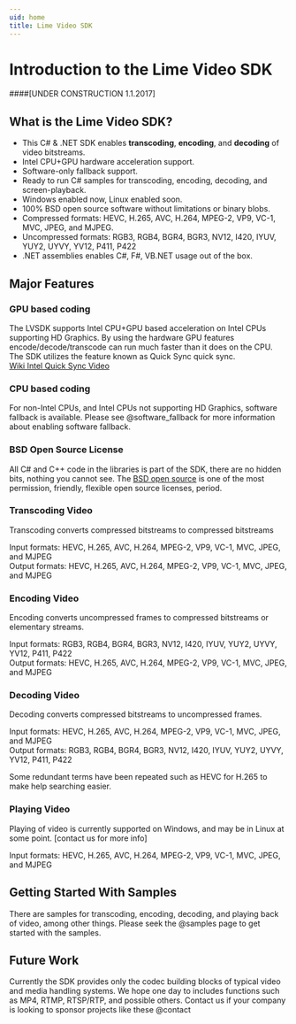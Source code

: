 ```yaml
---
uid: home
title: Lime Video SDK
---
```

[BSD open source]: https://en.wikipedia.org/wiki/BSD_licenses

# Introduction to the Lime Video SDK  
####[UNDER CONSTRUCTION 1.1.2017]
## What is the Lime Video SDK?

- This C# & .NET SDK enables **transcoding**, **encoding**, and **decoding** of video bitstreams.
- Intel CPU+GPU hardware acceleration support.
- Software-only fallback support.
- Ready to run C# samples for transcoding, encoding, decoding, and screen-playback.
- Windows enabled now, Linux enabled soon.
- 100% BSD open source software without limitations or binary blobs.
- Compressed formats: HEVC, H.265, AVC, H.264, MPEG-2, VP9, VC-1, MVC, JPEG, and MJPEG.
- Uncompressed formats: RGB3, RGB4, BGR4, BGR3, NV12, I420, IYUV, YUY2, UYVY, YV12, P411, P422
- .NET assemblies enables C#, F#, VB.NET usage out of the box.


## Major Features
### GPU based coding
The LVSDK supports Intel CPU+GPU based acceleration on Intel CPUs supporting HD Graphics. By using the hardware GPU features encode/decode/transcode can run much faster than it does on the CPU. The SDK utilizes the feature known as Quick Sync quick sync.  
 [Wiki Intel Quick Sync Video](https://en.wikipedia.org/wiki/Intel_Quick_Sync_Video)

### CPU based coding
For non-Intel CPUs, and Intel CPUs not supporting HD Graphics, software fallback is available. Please see @software_fallback for more information about enabling software fallback.

### BSD Open Source License
All C# and C++ code in the libraries is part of the SDK, there are no hidden bits, nothing you cannot see.
The [BSD open source] is one of the most permission, friendly, flexible open source licenses, period.

### Transcoding Video
Transcoding converts compressed bitstreams to compressed bitstreams

Input formats: HEVC, H.265, AVC, H.264, MPEG-2, VP9, VC-1, MVC, JPEG, and MJPEG<br>
Output formats: HEVC, H.265, AVC, H.264, MPEG-2, VP9, VC-1, MVC, JPEG, and MJPEG<br>

### Encoding Video
Encoding converts uncompressed frames to compressed bitstreams or elementary streams.

Input formats: RGB3, RGB4, BGR4, BGR3, NV12, I420, IYUV, YUY2, UYVY, YV12, P411, P422<br>
Output formats: HEVC, H.265, AVC, H.264, MPEG-2, VP9, VC-1, MVC, JPEG, and MJPEG<br>

### Decoding Video
Decoding converts compressed bitstreams to uncompressed frames.

Input formats: HEVC, H.265, AVC, H.264, MPEG-2, VP9, VC-1, MVC, JPEG, and MJPEG<br>
Output formats: RGB3, RGB4, BGR4, BGR3, NV12, I420, IYUV, YUY2, UYVY, YV12, P411, P422<br>

Some redundant terms have been repeated such as HEVC for H.265 to make help searching easier.

### Playing Video
Playing of video is currently supported on Windows, and may be in Linux at some point. [contact us for more info]

Input formats: HEVC, H.265, AVC, H.264, MPEG-2, VP9, VC-1, MVC, JPEG, and MJPEG<br>


## Getting Started With Samples
There are samples for transcoding, encoding, decoding, and playing back of video, among other things.
Please seek the @samples page to get started with the samples.

## Future Work
Currently the SDK provides only the codec building blocks of typical video and media handling systems.
We hope one day to includes functions such as MP4, RTMP, RTSP/RTP, and possible others. Contact us if your company is looking to sponsor projects like these @contact




